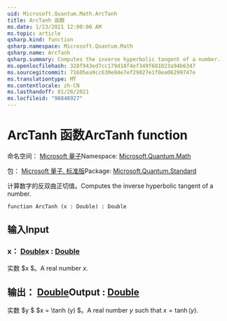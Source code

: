 ```yaml
---
uid: Microsoft.Quantum.Math.ArcTanh
title: ArcTanh 函数
ms.date: 1/23/2021 12:00:00 AM
ms.topic: article
qsharp.kind: function
qsharp.namespace: Microsoft.Quantum.Math
qsharp.name: ArcTanh
qsharp.summary: Computes the inverse hyperbolic tangent of a number.
ms.openlocfilehash: 328f943ed7cc179d18f4ef349f681023a94b6347
ms.sourcegitcommit: 71605ea9cc630e84e7ef29027e1f0ea06299747e
ms.translationtype: MT
ms.contentlocale: zh-CN
ms.lasthandoff: 01/26/2021
ms.locfileid: "98848927"
---
```

# <a name="arctanh-function"></a><span data-ttu-id="5fc4f-102">ArcTanh 函数</span><span class="sxs-lookup"><span data-stu-id="5fc4f-102">ArcTanh function</span></span>

<span data-ttu-id="5fc4f-103">命名空间： [Microsoft 量子](xref:Microsoft.Quantum.Math)</span><span class="sxs-lookup"><span data-stu-id="5fc4f-103">Namespace: [Microsoft.Quantum.Math](xref:Microsoft.Quantum.Math)</span></span>

<span data-ttu-id="5fc4f-104">包： [Microsoft 量子. 标准版](https://nuget.org/packages/Microsoft.Quantum.Standard)</span><span class="sxs-lookup"><span data-stu-id="5fc4f-104">Package: [Microsoft.Quantum.Standard](https://nuget.org/packages/Microsoft.Quantum.Standard)</span></span>


<span data-ttu-id="5fc4f-105">计算数字的反双曲正切值。</span><span class="sxs-lookup"><span data-stu-id="5fc4f-105">Computes the inverse hyperbolic tangent of a number.</span></span>

```qsharp
function ArcTanh (x : Double) : Double
```


## <a name="input"></a><span data-ttu-id="5fc4f-106">输入</span><span class="sxs-lookup"><span data-stu-id="5fc4f-106">Input</span></span>

### <a name="x--double"></a><span data-ttu-id="5fc4f-107">x： [Double](xref:microsoft.quantum.lang-ref.double)</span><span class="sxs-lookup"><span data-stu-id="5fc4f-107">x : [Double](xref:microsoft.quantum.lang-ref.double)</span></span>

<span data-ttu-id="5fc4f-108">实数 $x $。</span><span class="sxs-lookup"><span data-stu-id="5fc4f-108">A real number $x$.</span></span>



## <a name="output--double"></a><span data-ttu-id="5fc4f-109">输出： [Double](xref:microsoft.quantum.lang-ref.double)</span><span class="sxs-lookup"><span data-stu-id="5fc4f-109">Output : [Double](xref:microsoft.quantum.lang-ref.double)</span></span>

<span data-ttu-id="5fc4f-110">实数 $y $ $x = \tanh (y) $。</span><span class="sxs-lookup"><span data-stu-id="5fc4f-110">A real number $y$ such that $x = \tanh(y)$.</span></span>